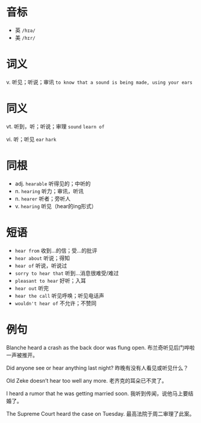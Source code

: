 # 音标

- 英 `/hɪə/`
- 美 `/hɪr/`

# 词义

v. 听见；听说；审讯
`to know that a sound is being made, using your ears`

# 同义

vt. 听到，听；听说；审理
`sound` `learn of`

vi. 听；听见
`ear` `hark`

# 同根

- adj. `hearable` 听得见的；中听的
- n. `hearing` 听力；审讯，听讯
- n. `hearer` 听者；旁听人
- v. `hearing` 听见（hear的ing形式）

# 短语

- `hear from` 收到…的信；受…的批评
- `hear about` 听说；得知
- `hear of` 听说，听说过
- `sorry to hear that` 听到…消息很难受/难过
- `pleasant to hear` 好听；入耳
- `hear out` 听完
- `hear the call` 听见呼唤；听见电话声
- `wouldn't hear of` 不允许；不赞同

# 例句

Blanche heard a crash as the back door was flung open.
布兰奇听见后门哗啦一声被推开。

Did anyone see or hear anything last night?
昨晚有没有人看见或听见什么？

Old Zeke doesn’t hear too well any more.
老齐克的耳朵已不灵了。

I heard a rumor that he was getting married soon.
我听到传闻，说他马上要结婚了。

The Supreme Court heard the case on Tuesday.
最高法院于周二审理了此案。



